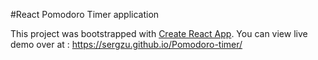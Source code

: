 #React Pomodoro Timer application

This project was bootstrapped with [Create React App](https://github.com/facebook/create-react-app).
You can view live demo over at : https://sergzu.github.io/Pomodoro-timer/


